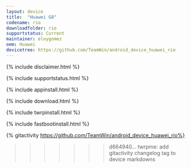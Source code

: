 ```yaml
---
layout: device
title:  "Huawei G8"
codename: rio
downloadfolder: rio
supportstatus: Current
maintainer: eloygomez
oem: Huawei
devicetree: https://github.com/TeamWin/android_device_huawei_rio
---
```


{% include disclaimer.html %}

{% include supportstatus.html %}

{% include appinstall.html %}

{% include download.html %}

{% include twrpinstall.html %}

{% include fastbootinstall.html %}

{% gitactivity  https://github.com/TeamWin/android_device_huawei_rio%}
>>>>>>> d664940... twrpme: add gitactivity changelog tag to device markdowns
